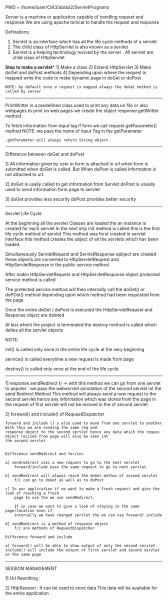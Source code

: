 PWD = /home/luser/Ct43/abdul2/ServletPrograms

Server is a machine or application capable of handling request and response 
We are using apache tomcat to handle the request and response 

Definations:

1) Servlet is an interface which has all the life cycle methods of a servlet
2) The child class of HttpServlet is also known as a servlet
3) Servlet is a helping technology recived by the server . All servlet are child class of HttpServlet


****Step to make a servlet*****
1] Make a class
2] Extend HttpServlet
3] Make doGet and doPost methods
4] Depending upon where the request is mapped write the code to make dynamic page in doGet or doPost
 	
 	NOTE: by default once a request is mapped always the doGet method is called by server
 	
------------------------------------------------------------------------------------------------------------------

PrintWritter is a predefined class used to print any data on file or also webpages
to print on web pages we create the object response.getWritter method

To fetch information from input tag if form we call request.getParameter() method
	NOTE: we pass the name of input Tag in the getParameter
	
	.getParameter will always return String object.
	

------------------------------------------------------------------------------------------------------------------

Difference between doGet and doPost

1] All information given by user in form is attached in url when form is submitted when doGet is called.
   But When doPost is called information is not attached to url.

2] doGet is usally called to get information from Servlet
   doPost is usually used to send information form page to servlet

3] doGet provides less security
   doPost provides better security
   
------------------------------------------------------------------------------------------------------------------

Servlet Life Cycle

At the beginning all the servlet Classes are loaded the an instance is created for each servlet
In the next strp init method is called this is the first life cycle method of servlet
This method was forst created in servlet interface this method creates the object of all the servlets which hav been loaded

Simultaneously ServletRequest and ServletResponse opbject are created these objects are converted to
HttpServletRequest and HttpServletResponse in the public service method

After makin HttpServletRequest and HttpServletResponse object protected service method is called 

The protected service method will then internally call the doGet() or doPOst() method depending upon which method 
had been requested from the page

Once the entire doGet / doPost is executed the HttpServletRequest and Response object are deleted

At last whent the project is terminated the destroy method is called which deltes all the servlet objects

NOTE: 

init() is called only once in the entire life cycle at the very beginning

service() is called everytime a new request is made from page

destroy() is called only once at the end of the life cycle.




------------------------------------------------------------------------------------------------------------------


1] response.sendRedirect () -> with this method we can go from one servlet to anpoter . we pass the webservlet annotation of
	the second servlet int the send Redirect Method
	This method will always send a new request to the second servlet hence any information which was stored from the 
	page in the request of first servlet will not be recived in the of second servlet.
	
	
2] forward() and include() of RequestDispatcher

	forward and include () s also used to move from one servlet to another With this we are sending the same req and
	response object to the second servlet hence any data which the reques object recived from page will also be seen int
	the second servlet
	
	
	Difference sendRedirect and for/inc
	
	a] sendredirect uses a new request to go to the next servlet
		forward/include uses the same request to go to next servlet
		
	b] sendRedirect will always reach the doGet methos of second servlet
		f/i can go to doGet as well as to doPost
		
	c] In our application if we want to make a fresh request and give the look of reaching a fresh
		page to use the we use sendRedirect.
		
		If in case we want to give a look of staying in the same page/location even if 
		internally we have changed servlet the we can use forward/ include
		
	d] sendRedirect is a method of response object
		f/i are methods of RequestDispatcher
		
	Difference forward and include
	
	a] forward() will be able to show output of only the second servlet.
	include() will include the output of first servlet and second servlet on the same page
	

------------------------------------------------------------------------------------------------------------------

SESSION MANAGEMENT


1] Url Rewritting : 



2] HttpSession : It can be used to store data This data will be available for the entire application

 











